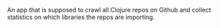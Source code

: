 An app that is supposed to crawl all Clojure repos on Github and collect statistics on which libraries the repos are importing.
